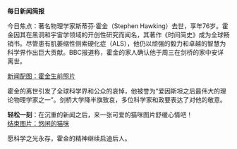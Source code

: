 **每日新闻简报**  

今日焦点：著名物理学家斯蒂芬·霍金（Stephen Hawking）去世，享年76岁。霍金因其在黑洞和宇宙学领域的开创性研究而闻名，其著作《时间简史》成为全球畅销书。尽管患有肌萎缩性侧索硬化症（ALS），他仍以顽强的毅力和卓越的智慧为科学界作出巨大贡献。BBC报道称，霍金的家人确认他于周三在剑桥的家中安详离世。  

[新闻配图：霍金生前照片](http://www.bbc.com/news/uk-43396008)  

霍金的离世引发了全球科学界和公众的哀悼，他被誉为“爱因斯坦之后最伟大的理论物理学家之一”。剑桥大学降半旗致哀，多位科学家和政要表达了对他的敬意。  

**轻松一刻**：在沉重的新闻之后，来一张可爱的猫咪图片舒缓心情吧！  
[结束图片：悠闲的猫咪](https://cdn2.thecatapi.com/images/6tr.jpg)  

愿科学之光永存，霍金的精神继续启迪后人。